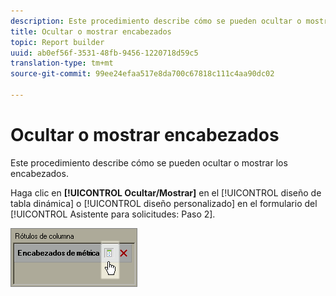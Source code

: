 ```yaml
---
description: Este procedimiento describe cómo se pueden ocultar o mostrar los encabezados.
title: Ocultar o mostrar encabezados
topic: Report builder
uuid: ab0ef56f-3531-48fb-9456-1220718d59c5
translation-type: tm+mt
source-git-commit: 99ee24efaa517e8da700c67818c111c4aa90dc02

---
```



# Ocultar o mostrar encabezados

Este procedimiento describe cómo se pueden ocultar o mostrar los encabezados.

Haga clic en **[!UICONTROL Ocultar/Mostrar]** en el [!UICONTROL diseño de tabla dinámica] o [!UICONTROL diseño personalizado] en el formulario del [!UICONTROL Asistente para solicitudes: Paso 2].

![](assets/hide_show_header.png)

